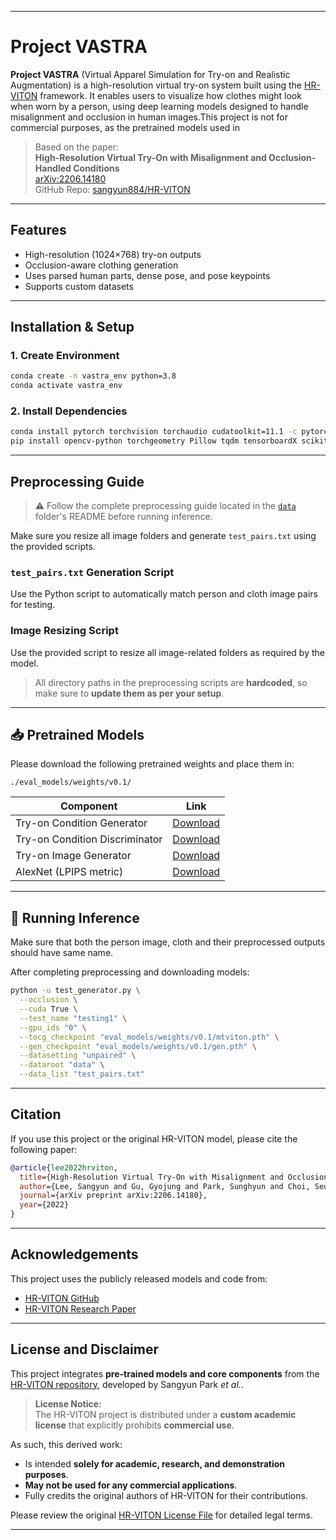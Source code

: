 
---

# Project VASTRA

**Project VASTRA** (Virtual Apparel Simulation for Try-on and Realistic Augmentation) is a high-resolution virtual try-on system built using the [HR-VITON](https://arxiv.org/abs/2206.14180) framework. It enables users to visualize how clothes might look when worn by a person, using deep learning models designed to handle misalignment and occlusion in human images.This project is not for commercial purposes, as the pretrained models used in

> Based on the paper:  
> **High-Resolution Virtual Try-On with Misalignment and Occlusion-Handled Conditions**  
> [arXiv:2206.14180](https://arxiv.org/abs/2206.14180)  
> GitHub Repo: [sangyun884/HR-VITON](https://github.com/sangyun884/HR-VITON?tab=readme-ov-file)

---

## Features

- High-resolution (1024×768) try-on outputs
- Occlusion-aware clothing generation
- Uses parsed human parts, dense pose, and pose keypoints
- Supports custom datasets

---

## Installation & Setup

### 1. Create Environment

```bash
conda create -n vastra_env python=3.8
conda activate vastra_env
```

### 2. Install Dependencies

```bash
conda install pytorch torchvision torchaudio cudatoolkit=11.1 -c pytorch-lts -c nvidia
pip install opencv-python torchgeometry Pillow tqdm tensorboardX scikit-image scipy
```

---

## Preprocessing Guide

> ⚠️ Follow the complete preprocessing guide located in the [`data`](./data) folder's README before running inference.

Make sure you resize all image folders and generate `test_pairs.txt` using the provided scripts.

### `test_pairs.txt` Generation Script

Use the Python script to automatically match person and cloth image pairs for testing.

### Image Resizing Script

Use the provided script to resize all image-related folders as required by the model.

> All directory paths in the preprocessing scripts are **hardcoded**, so make sure to **update them as per your setup**.

---

## 📥 Pretrained Models

Please download the following pretrained weights and place them in:

```
./eval_models/weights/v0.1/
```

| Component                     | Link                                                                                      |
|------------------------------|-------------------------------------------------------------------------------------------|
| Try-on Condition Generator   | [Download](https://drive.google.com/file/d/1XJTCdRBOPVgVTmqzhVGFAgMm2NLkw5uQ/view)       |
| Try-on Condition Discriminator | [Download](https://drive.google.com/file/d/1T4V3cyRlY5sHVK7Quh_EJY5dovb5FxGX/view)     |
| Try-on Image Generator       | [Download](https://drive.google.com/file/d/1T4V3cyRlY5sHVK7Quh_EJY5dovb5FxGX/view)       |
| AlexNet (LPIPS metric)       | [Download](https://drive.google.com/file/d/1FF3BBSDIA3uavmAiuMH6YFCv09Lt8jUr/view)       |

---

## 🚀 Running Inference

Make sure that both the person image, cloth and their preprocessed outputs should have same name.

After completing preprocessing and downloading models:

```bash
python -u test_generator.py \
  --occlusion \
  --cuda True \
  --test_name "testing1" \
  --gpu_ids "0" \
  --tocg_checkpoint "eval_models/weights/v0.1/mtviton.pth" \
  --gen_checkpoint "eval_models/weights/v0.1/gen.pth" \
  --datasetting "unpaired" \
  --dataroot "data" \
  --data_list "test_pairs.txt"
```

---

## Citation

If you use this project or the original HR-VITON model, please cite the following paper:

```bibtex
@article{lee2022hrviton,
  title={High-Resolution Virtual Try-On with Misalignment and Occlusion-Handled Conditions},
  author={Lee, Sangyun and Gu, Gyojung and Park, Sunghyun and Choi, Seunghwan and Choo, Jaegul},
  journal={arXiv preprint arXiv:2206.14180},
  year={2022}
}
```

---

## Acknowledgements

This project uses the publicly released models and code from:

- [HR-VITON GitHub](https://github.com/sangyun884/HR-VITON)
- [HR-VITON Research Paper](https://arxiv.org/abs/2206.14180)

---

## License and Disclaimer

This project integrates **pre-trained models and core components** from the [HR-VITON repository](https://github.com/sangyun884/HR-VITON), developed by Sangyun Park *et al.*.

> **License Notice:**  
> The HR-VITON project is distributed under a **custom academic license** that explicitly prohibits **commercial use**.

As such, this derived work:

- Is intended **solely for academic, research, and demonstration purposes**.
- **May not be used for any commercial applications**.
- Fully credits the original authors of HR-VITON for their contributions.

Please review the original [HR-VITON License File](https://github.com/sangyun884/HR-VITON/blob/master/LICENSE) for detailed legal terms.

---



